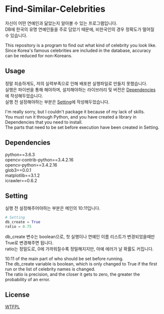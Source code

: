 # Find-Similar-Celebrities
자신이 어떤 연예인과 닮았는지 알아볼 수 있는 프로그램입니다.  
DB에 한국의 유명 연예인들을 주로 담았기 때문에, 비한국인의 경우 정확도가 떨어질 수 있습니다.  

This repository is a program to find out what kind of celebrity you look like.  
Since Korea's famous celebrities are included in the database, accuracy can be reduced for non-Koreans.  

## Usage
정말 죄송하게도, 저의 실력부족으로 인해 배포판 실행파일로 만들지 못했습니다.  
실행은 파이썬을 통해 해야하며, 설치해야하는 라이브러리 및 버전은 [Dependencies](#dependencies)에 작성해두었습니다.  
실행 전 설정해야하는 부분은 [Setting](#setting)에 작성해두었습니다.  

I'm really sorry, but I couldn't package it because of my lack of skills.  
You must run it through Python, and you have created a library in Dependencies that you need to install.  
The parts that need to be set before execution have been created in Setting.  

## Dependencies
python==3.6.3  
opencv-contrib-python==3.4.2.16  
opencv-python==3.4.2.16  
glob3==0.0.1  
matplotlib==3.1.2  
icrawler==0.6.2  

## Setting
실행 전 설정해주어야하는 부분은 메인의 10:11입니다.  
```python
# Setting
db_create = True
ratio = 0.75
```
db_create 변수는 boolean으로, 첫 실행이나 연예인 이름 리스트가 변경되었을때만 True로 변경해주면 됩니다.  
ratio는 정밀도로, 0에 가까워질수록 정밀해지지만, 아예 에러가 날 확률도 커집니다.  

10:11 of the main part of who should be set before running.  
The db_create variable is boolean, which is only changed to True if the first run or the list of celebrity names is changed.  
The ratio is precision, and the closer it gets to zero, the greater the probability of an error.  

## License
[WTFPL](http://www.wtfpl.net)
